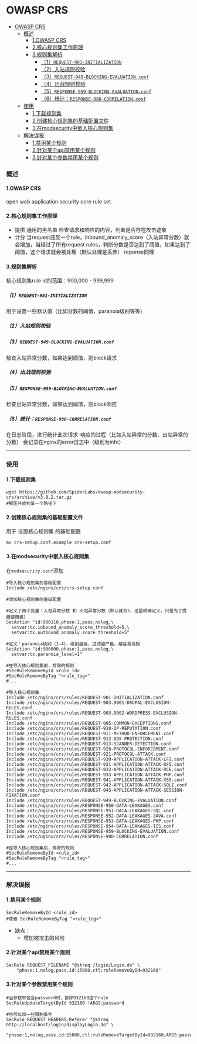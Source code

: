 # OWASP CRS

<!-- @import "[TOC]" {cmd="toc" depthFrom=1 depthTo=6 orderedList=false} -->
<!-- code_chunk_output -->

- [OWASP CRS](#owasp-crs)
    - [概述](#概述)
      - [1.OWASP CRS](#1owasp-crs)
      - [2.核心规则集工作原理](#2核心规则集工作原理)
      - [3.规则集解析](#3规则集解析)
        - [（1）`REQUEST-901-INITIALIZATION`](#1request-901-initialization)
        - [（2）入站规则校验](#2入站规则校验)
        - [（3）`REQUEST-949-BLOCKING-EVALUATION.conf`](#3request-949-blocking-evaluationconf)
        - [（4）出战规则校验](#4出战规则校验)
        - [（5）`RESPONSE-959-BLOCKING-EVALUATION.conf`](#5response-959-blocking-evaluationconf)
        - [（6）统计：`RESPONSE-980-CORRELATION.conf`](#6统计response-980-correlationconf)
    - [使用](#使用)
      - [1.下载规则集](#1下载规则集)
      - [2.创建核心规则集的基础配置文件](#2创建核心规则集的基础配置文件)
      - [3.在modsecurity中嵌入核心规则集](#3在modsecurity中嵌入核心规则集)
    - [解决误报](#解决误报)
      - [1.禁用某个规则](#1禁用某个规则)
      - [2.针对某个api禁用某个规则](#2针对某个api禁用某个规则)
      - [3.针对某个参数禁用某个规则](#3针对某个参数禁用某个规则)

<!-- /code_chunk_output -->

### 概述

#### 1.OWASP CRS
open web application security core rule set

#### 2.核心规则集工作原理
* 提供 通用的黑名单
检查请求和响应的内容，判断是否存在攻击迹象
* 计分
当request违反一个rule，inbound_anomaly_score（入站异常分数）就会增加，当经过了所有request rules，判断分数是否达到了阈值，如果达到了阈值，这个请求就会被处理（默认处理是丢弃）
reponse同理

#### 3.规则集解析
核心规则集rule id的范围：900,000 - 999,999
##### （1）`REQUEST-901-INITIALIZATION`
用于设置一些默认值（比如分数的阈值、paranoia级别等等）

##### （2）入站规则校验

##### （3）`REQUEST-949-BLOCKING-EVALUATION.conf`
检查入站异常分数，如果达到阈值，则block请求

##### （4）出战规则校验

##### （5）`RESPONSE-959-BLOCKING-EVALUATION.conf`
检查出站异常分数，如果达到阈值，则block响应

##### （6）统计：`RESPONSE-980-CORRELATION.conf`
在日志阶段，进行统计此次请求-响应的过程（比如入站异常的分数、出站异常的分数）
会记录在nginx的error日志中（级别为info）

***

### 使用

#### 1.下载规则集
```shell
wget https://github.com/SpiderLabs/owasp-modsecurity-crs/archive/v3.0.2.tar.gz
#解压并放到某一个路径下
```

#### 2.创建核心规则集的基础配置文件
用于 设置核心规则集 的基础配置
```shell
mv crs-setup.conf.example crs-setup.conf
```

#### 3.在modsecurity中嵌入核心规则集
在`modsecurity.conf`添加
```shell
#导入核心规则集的基础配置
Include /etc/nginx/crs/crs-setup.conf

#添加核心规则集的基础配置

#定义了两个变量：入站异常分数 和 出站异常分数（默认就为5，这里明确定义，只是为了提醒使用者）
SecAction "id:900110,phase:1,pass,nolog,\
  setvar:tx.inbound_anomaly_score_threshold=5,\
  setvar:tx.outbound_anomaly_score_threshold=5"

#定义：paranoia级别（1-4），级别越高，过滤越严格，越容易误报
SecAction "id:900000,phase:1,pass,nolog,\
  setvar:tx.paranoia_level=1"

#在导入核心规则集前，排除的规则
#SecRuleRemoveById <rule_id>
#SecRuleRemoveByTag "<rule_tag>"
#...

#导入核心规则集
Include /etc/nginx/crs/rules/REQUEST-901-INITIALIZATION.conf
Include /etc/nginx/crs/rules/REQUEST-903.9001-DRUPAL-EXCLUSION-RULES.conf
Include /etc/nginx/crs/rules/REQUEST-903.9002-WORDPRESS-EXCLUSION-RULES.conf
Include /etc/nginx/crs/rules/REQUEST-905-COMMON-EXCEPTIONS.conf
Include /etc/nginx/crs/rules/REQUEST-910-IP-REPUTATION.conf
Include /etc/nginx/crs/rules/REQUEST-911-METHOD-ENFORCEMENT.conf
Include /etc/nginx/crs/rules/REQUEST-912-DOS-PROTECTION.conf
Include /etc/nginx/crs/rules/REQUEST-913-SCANNER-DETECTION.conf
Include /etc/nginx/crs/rules/REQUEST-920-PROTOCOL-ENFORCEMENT.conf
Include /etc/nginx/crs/rules/REQUEST-921-PROTOCOL-ATTACK.conf
Include /etc/nginx/crs/rules/REQUEST-930-APPLICATION-ATTACK-LFI.conf
Include /etc/nginx/crs/rules/REQUEST-931-APPLICATION-ATTACK-RFI.conf
Include /etc/nginx/crs/rules/REQUEST-932-APPLICATION-ATTACK-RCE.conf
Include /etc/nginx/crs/rules/REQUEST-933-APPLICATION-ATTACK-PHP.conf
Include /etc/nginx/crs/rules/REQUEST-941-APPLICATION-ATTACK-XSS.conf
Include /etc/nginx/crs/rules/REQUEST-942-APPLICATION-ATTACK-SQLI.conf
Include /etc/nginx/crs/rules/REQUEST-943-APPLICATION-ATTACK-SESSION-FIXATION.conf
Include /etc/nginx/crs/rules/REQUEST-949-BLOCKING-EVALUATION.conf
Include /etc/nginx/crs/rules/RESPONSE-950-DATA-LEAKAGES.conf
Include /etc/nginx/crs/rules/RESPONSE-951-DATA-LEAKAGES-SQL.conf
Include /etc/nginx/crs/rules/RESPONSE-952-DATA-LEAKAGES-JAVA.conf
Include /etc/nginx/crs/rules/RESPONSE-953-DATA-LEAKAGES-PHP.conf
Include /etc/nginx/crs/rules/RESPONSE-954-DATA-LEAKAGES-IIS.conf
Include /etc/nginx/crs/rules/RESPONSE-959-BLOCKING-EVALUATION.conf
Include /etc/nginx/crs/rules/RESPONSE-980-CORRELATION.conf

#在导入核心规则集后，排除的规则
#SecRuleRemoveById <rule_id>
#SecRuleRemoveByTag "<rule_tag>"
#...
```

***

### 解决误报

#### 1.禁用某个规则

```shell
SecRuleRemoveById <rule_id>
#或者 SecRuleRemoveByTag "<rule_tag>"
```
* 缺点：
  * 增加被攻击的风险

#### 2.针对某个api禁用某个规则
```shell
SecRule REQUEST_FILENAME "@streq /login/Login.do" \
    "phase:1,nolog,pass,id:15000,ctl:ruleRemoveById=932160"
```

#### 3.针对某个参数禁用某个规则
```shell
#当参数中包含password时，排除932160这个rule
SecRuleUpdateTargetById 932160 !ARGS:password

#也可以加一些限制条件
SecRule REQUEST_HEADERS:Referer "@streq http://localhost/login/displayLogin.do" \
    "phase:1,nolog,pass,id:15000,ctl:ruleRemoveTargetById=932160;ARGS:password"
```
